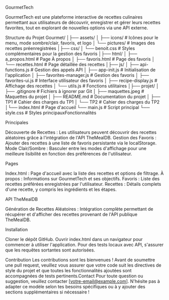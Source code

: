 GourmetTech

GourmetTech est une plateforme interactive de recettes culinaires permettant aux utilisateurs de découvrir, enregistrer et gérer leurs recettes favorites, tout en explorant de nouvelles options via une API externe.

Structure du Projet
Gourmet/
│├── assets/
│   ├── icons/                # Icônes pour le menu, mode sombre/clair, favoris, et logo
│   └── pictures/             # Images des recettes préenregistrées
│├── css/
│   └── benoit.css            # Styles complémentaires pour la gestion des favoris
│├── html/
│   ├── a_propos.html         # Page À propos
│   ├── favoris.html          # Page des favoris
│   └── recettes.html         # Page détaillée des recettes
│├── js/
│   ├── api-functions.js      # Gestion des appels API
│   ├── app-init.js           # Initialisation de l'application
│   ├── favorites-manager.js  # Gestion des favoris
│   ├── favorites-ui.js       # Interface utilisateur des favoris
│   ├── recipe-display.js     # Affichage des recettes
│   └── utils.js              # Fonctions utilitaires
│├── projet/
│   ├── .gitignore            # Fichiers à ignorer par Git
│   ├── maquettes.jpeg        # Maquettes du projet
│   ├── README.md             # Documentation du projet
│   ├── TP1                   # Cahier des charges du TP1
│   └── TP2                   # Cahier des charges du TP2
│└── index.html                # Page d'accueil
└── main.js                   # Script principal
└── style.css                 # Styles principauxFonctionnalités

Principales

Découverte de Recettes : Les utilisateurs peuvent découvrir des recettes aléatoires grâce à l'intégration de l'API TheMealDB.
Gestion des Favoris : Ajouter des recettes à une liste de favoris persistante via le localStorage.
Mode Clair/Sombre : Basculer entre les modes d'affichage pour une meilleure lisibilité en fonction des préférences de l'utilisateur.

Pages

Index.html : Page d'accueil avec la liste des recettes et options de filtrage.
À propos : Informations sur GourmetTech et ses objectifs.
Favoris : Liste des recettes préférées enregistrées par l'utilisateur.
Recettes : Détails complets d'une recette, y compris les ingrédients et les étapes.

API TheMealDB

Génération de Recettes Aléatoires : Intégration complète permettant de récupérer et d'afficher des recettes provenant de l'API publique TheMealDB.

Installation

Cloner le dépôt GitHub.
Ouvrir index.html dans un navigateur pour commencer à utiliser l'application.
Pour des tests locaux avec API, s'assurer que les requêtes sortantes sont autorisées.

Contribution
Les contributions sont les bienvenues ! Avant de soumettre une pull request, veuillez vous assurer que votre code suit les directives de style du projet et que toutes les fonctionnalités ajoutées sont accompagnées de tests pertinents.Contact
Pour toute question ou suggestion, veuillez contacter [votre-email@example.com].
N'hésite pas à adapter ce modèle selon tes besoins spécifiques ou à y ajouter des sections supplémentaires si nécessaire !

